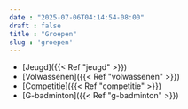 ```yaml
---
date : "2025-07-06T04:14:54-08:00"
draft : false
title : "Groepen"
slug : 'groepen'
---
```


- [Jeugd]({{< Ref "jeugd" >}})
- [Volwassenen]({{< Ref "volwassenen" >}})
- [Competitie]({{< Ref "competitie" >}})
- [G-badminton]({{< Ref "g-badminton" >}})
